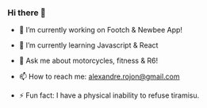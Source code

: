 ### Hi there 👋


- 🔭 I’m currently working on Footch & Newbee App!
- 🌱 I’m currently learning Javascript & React
- 💬 Ask me about motorcycles, fitness & R6!
- 📫 How to reach me: alexandre.rojon@gmail.com

- ⚡ Fun fact: I have a physical inability to refuse tiramisu.
